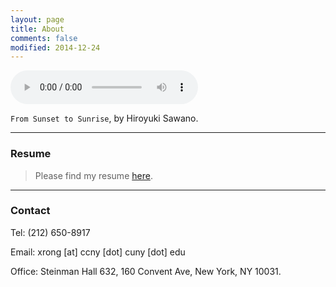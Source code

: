 ```yaml
---
layout: page
title: About
comments: false
modified: 2014-12-24
---
```


<audio width="300" height="32" style="margin: auto; top: 0; right: 0; bottom: 0; left: 0;" controls="controls" name="media" src="/media/music/from_sunset_to_sunrise.mp3"></audio>

`From Sunset to Sunrise`, by Hiroyuki Sawano.

----------

### Resume

> Please find my resume [here](http://xrong.org/resume.pdf).

----------

### Contact

Tel: (212) 650-8917

Email: xrong [at] ccny [dot] cuny [dot] edu

Office: Steinman Hall 632, 160 Convent Ave, New York, NY 10031.
